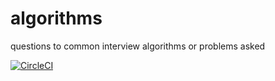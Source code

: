 # algorithms
questions to common interview algorithms or problems asked

[![CircleCI](https://circleci.com/gh/pranavgarg/algorithms.svg?style=svg)](https://circleci.com/gh/pranavgarg/algorithms)
